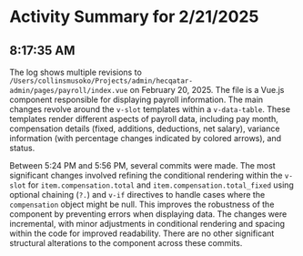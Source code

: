 # Activity Summary for 2/21/2025

## 8:17:35 AM
The log shows multiple revisions to `/Users/collinsmusoko/Projects/admin/hecqatar-admin/pages/payroll/index.vue` on February 20, 2025.  The file is a Vue.js component responsible for displaying payroll information.  The main changes revolve around the `v-slot` templates within a `v-data-table`. These templates render different aspects of payroll data, including pay month, compensation details (fixed, additions, deductions, net salary), variance information (with percentage changes indicated by colored arrows), and status.

Between 5:24 PM and 5:56 PM, several commits were made.  The most significant changes involved refining the conditional rendering within the `v-slot` for `item.compensation.total` and `item.compensation.total_fixed` using optional chaining (`?.`) and `v-if` directives to handle cases where the `compensation` object might be null. This improves the robustness of the component by preventing errors when displaying data.  The changes were incremental, with minor adjustments in conditional rendering and spacing within the code for improved readability.  There are no other significant structural alterations to the component across these commits.
